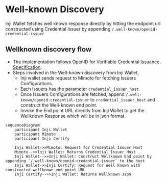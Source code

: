 # Well-known Discovery

Inji Wallet fetches well known response directly by hitting the endpoint url constructed using Credential Issuer by appending `/.well-known/openid-credential-issuer`

## Wellknown discovery flow

- The implementation follows OpenID for Verifiable Credential Issuance. [Specification](https://openid.net/specs/openid-4-verifiable-credential-issuance-1_0.html#name-credential-issuer-metadata-).
- Steps involved in the Well-known discovery from Inji Wallet,
  - Inji wallet sends request to Mimoto for fetching Issuers Configurations.
  - Each Issuers has the parameter `credential_issuer_host`.
  - Once Issuers Configurations are fetched, append `/.well-known/openid-credential-issuer` to `credential_issuer_host` and construct the Well-known end point.
  - Invoke the End point URL directly from Inji Wallet to get the Wellknown Response which will be in json format.

```mermaid
sequenceDiagram
    participant Inji Wallet
    participant Mimoto
    participant Inji Certify

    Inji Wallet->>Mimoto: Request for Credential Issuer Host
    Mimoto-->>Inji Wallet: Returns Credential Issuer Host
    Inji Wallet-->>Inji Wallet: Construct Wellknown End point by appending `/.well-known/openid-credential-issuer` to the host
    Inji Wallet->>Inji Certify: Request for Well Known with constructed wellknown end point URL
    Inji Certify-->>Inji Wallet: Returns Wellknown Json
```
